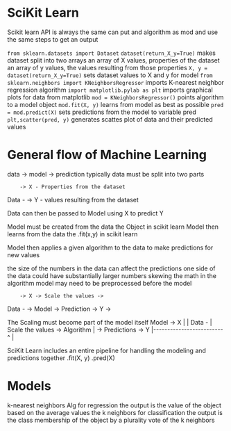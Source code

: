 # SciKit Learn

Scikit learn API is always the same
  can put and algorithm as mod and use the same steps to get an output
  
  `from sklearn.datasets import Dataset`
  `dataset(return_X_y=True)` 
    makes dataset split into two arrays
      an array of X values, properties of the dataset
      an array of y values, the values resulting from those properties
  `X, y = dataset(return_X_y=True)`
    sets dataset values to X and y for model
  `from sklearn.neighbors import KNeighborsRegressor`
    imports K-nearest neighbor regression algorithm
  `import matplotlib.pylab as plt`
    imports graphical plots for data from matplotlib
  `mod = KNeighborsRegressor()`
    points algorithm to a model object
  `mod.fit(X, y)`
    learns from model as best as possible
  `pred = mod.predict(X)`
    sets predictions from the model to variable pred 
  `plt,scatter(pred, y)`
    generates scattes plot of data and their predicted values

   

# General flow of Machine Learning  
  data -> model -> prediction
  typically data must be split into two parts

        -> X - Properties from the dataset
  Data -
        -> Y - values resulting from the dataset

  Data can then be passed to Model using X to predict Y

  Model must be created from the data
    the Object in scikit learn
  Model then learns from the data
    the .fit(x,y) in scikit learn

  Model then applies a given algorithm to the data to make predictions for new values

  the size of the numbers in the data can affect the predictions
    one side of the data could have substantially larger numbers skewing the math in the algorithm
  model may need to be preprocessed before the model

        -> X -> Scale the values ->
  Data -                           -> Model -> Prediction
        -> Y ->

  The Scaling must become part of the model itself
                          Model
        -> X |                               |
  Data -     | Scale the values -> Algorithm | -> Predictions
        -> Y |-------------------------^     |  
    
  SciKit Learn includes an entire pipeline for handling the modeling and predictions together
    .fit(X, y)
    .pred(X)

  
  # Models

  k-nearest neighbors Alg
    for regression the output is the value of the object based on the average values the k neighbors
    for classification the output is the class membership of the object by a plurality vote of the k neighbors
    
  
